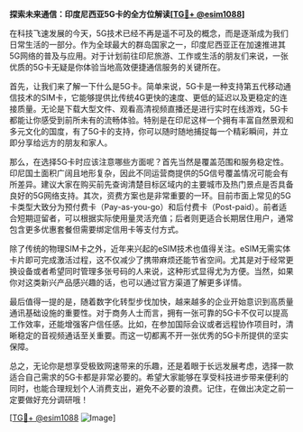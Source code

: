 **探索未来通信：印度尼西亚5G卡的全方位解读[[TG💪+ @esim1088](https://t.me/s/esim1088)]**

在科技飞速发展的今天，5G技术已经不再是遥不可及的概念，而是逐渐成为我们日常生活的一部分。作为全球最大的群岛国家之一，印度尼西亚正在加速推进其5G网络的普及与应用。对于计划前往印尼旅游、工作或生活的朋友们来说，一张优质的5G卡无疑是你体验当地高效便捷通信服务的关键所在。

首先，让我们来了解一下什么是5G卡。简单来说，5G卡是一种支持第五代移动通信技术的SIM卡，它能够提供比传统4G更快的速度、更低的延迟以及更稳定的连接质量。无论是下载大型文件、观看高清视频直播还是进行实时在线游戏，5G卡都能让你感受到前所未有的流畅体验。特别是在印尼这样一个拥有丰富自然景观和多元文化的国度，有了5G卡的支持，你可以随时随地捕捉每一个精彩瞬间，并立即分享给远方的朋友和家人。

那么，在选择5G卡时应该注意哪些方面呢？首先当然是覆盖范围和服务稳定性。印尼国土面积广阔且地形复杂，因此不同运营商提供的5G信号覆盖情况可能会有所差异。建议大家在购买前先查询清楚目标区域内的主要城市及热门景点是否具备良好的5G网络支持。其次，资费方案也是非常重要的一环。目前市面上常见的5G卡类型大致分为预付费卡（Pay-as-you-go）和后付费卡（Post-paid）。前者适合短期逗留者，可以根据实际使用量灵活充值；后者则更适合长期居住用户，通常包含更多优惠套餐但需要绑定信用卡等支付方式。

除了传统的物理SIM卡之外，近年来兴起的eSIM技术也值得关注。eSIM无需实体卡片即可完成激活过程，这不仅减少了携带麻烦还能节省空间。尤其是对于经常更换设备或者希望同时管理多张号码的人来说，这种形式显得尤为方便。当然，如果你对这类新兴产品感兴趣的话，也可以通过官方渠道了解更多详情。

最后值得一提的是，随着数字化转型步伐加快，越来越多的企业开始意识到高质量通讯基础设施的重要性。对于商务人士而言，拥有一张可靠的5G卡不仅可以提高工作效率，还能增强客户信任感。比如，在参加国际会议或者远程协作项目时，清晰稳定的音视频通话至关重要。而这一切都离不开一张优秀的5G卡所提供的坚实保障。

总之，无论你是想享受极致网速带来的乐趣，还是着眼于长远发展考虑，选择一款适合自己需求的5G卡都是非常必要的。希望大家能够在享受科技进步带来便利的同时，也能合理规划个人消费支出，避免不必要的浪费。记住，在做出决定之前一定要做好充分调研哦！

[[TG💪+ @esim1088](https://t.me/s/esim1088) ![Image](https://i.postimg.cc/4NQfJmqS/Snipaste-2025-05-13-00-14-12.png)]